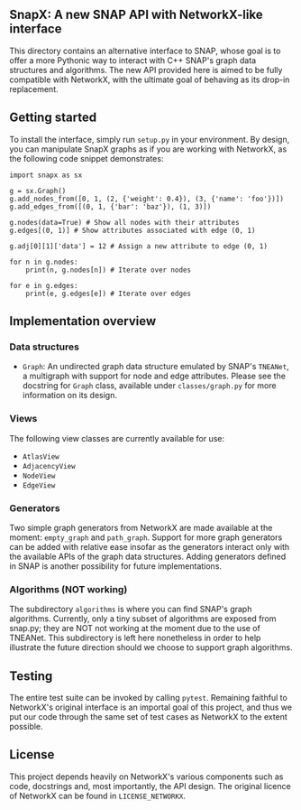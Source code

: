 ## SnapX: A new SNAP API with NetworkX-like interface
This directory contains an alternative interface to SNAP, whose goal is to offer a more Pythonic way to interact with C++ SNAP's graph data structures and algorithms. The new API provided here is aimed to be fully compatible with NetworkX, with the ultimate goal of behaving as its drop-in replacement. 

## Getting started
To install the interface, simply run `setup.py` in your environment. By design, you can manipulate SnapX graphs as if you are working with NetworkX, as the following code snippet demonstrates:
```python3
import snapx as sx

g = sx.Graph() 
g.add_nodes_from([0, 1, (2, {'weight': 0.4}), (3, {'name': 'foo'})]) 
g.add_edges_from([(0, 1, {'bar': 'baz'}), (1, 3)]) 

g.nodes(data=True) # Show all nodes with their attributes
g.edges[(0, 1)] # Show attributes associated with edge (0, 1)

g.adj[0][1]['data'] = 12 # Assign a new attribute to edge (0, 1)

for n in g.nodes:
    print(n, g.nodes[n]) # Iterate over nodes

for e in g.edges:
    print(e, g.edges[e]) # Iterate over edges
```

## Implementation overview

### Data structures
- `Graph`: An undirected graph data structure emulated by SNAP's `TNEANet`, a multigraph with support for node and edge attributes. Please see the docstring for `Graph` class, available under `classes/graph.py` for more information on its design. 

### Views
The following view classes are currently available for use:
- `AtlasView`
- `AdjacencyView`
- `NodeView`
- `EdgeView`

### Generators
Two simple graph generators from NetworkX are made available at the moment: `empty_graph` and `path_graph`. Support for more graph generators can be added with relative ease insofar as the generators interact only with the available APIs of the graph data structures. Adding generators defined in SNAP is another possibility for future implementations.

### Algorithms (NOT working)
The subdirectory `algorithms` is where you can find SNAP's graph algorithms. Currently, only a tiny subset of algorithms are exposed from snap.py; they are NOT not working at the moment due to the use of TNEANet. This subdirectory is left here nonetheless in order to help illustrate the future direction should we choose to support graph algorithms. 

## Testing
The entire test suite can be invoked by calling `pytest`. Remaining faithful to NetworkX's original interface is an importal goal of this project, and thus we put our code through the same set of test cases as NetworkX to the extent possible.

## License
This project depends heavily on NetworkX's various components such as code, docstrings and, most importantly, the API design. The original licence of NetworkX can be found in `LICENSE_NETWORKX`.
